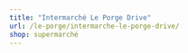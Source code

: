 ```yaml
---
title: "Intermarché Le Porge Drive"
url: /le-porge/intermarche-le-porge-drive/
shop: supermarché
---
```

